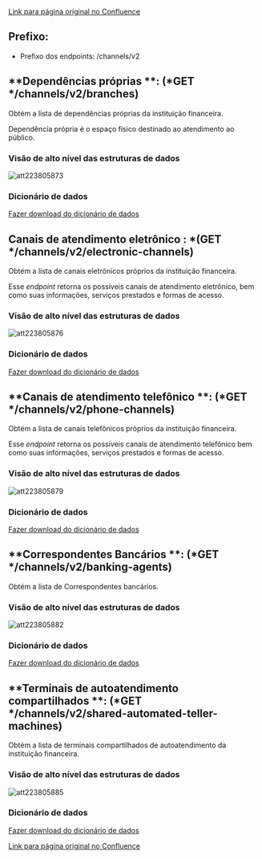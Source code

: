 [Link para página original no Confluence](https://openfinancebrasil.atlassian.net/wiki/spaces/OF/pages/223805853)

## **Prefixo:**

- Prefixo dos endpoints: /channels/v2

## **Dependências próprias **: (*GET */channels/v2/branches)

Obtém a lista de dependências próprias da instituição financeira.

Dependência própria é o espaço físico destinado ao atendimento ao público.

### Visão de alto nível das estruturas de dados
![att223805873](Informa%c3%a7%c3%b5es%20Gerais%20-%20Canais%20de%20Atendimento%20-%20v2.0.0-beta.1/attachments/TLD_Branches_v1-e38ebd74.png)
### Dicionário de dados

[Fazer download do dicionário de dados](https://openbanking-brasil.github.io/openapi/dictionary/getBranches_v2.csv)

## **Canais de atendimento eletrônico** : *(GET */channels/v2/electronic-channels)

Obtém a lista de canais eletrônicos próprios da instituição financeira.

Esse *endpoint* retorna os possíveis canais de atendimento eletrônico, bem como suas informações, serviços prestados e formas de acesso.

### Visão de alto nível das estruturas de dados
![att223805876](Informa%c3%a7%c3%b5es%20Gerais%20-%20Canais%20de%20Atendimento%20-%20v2.0.0-beta.1/attachments/TLD_ElectronicChannels_v1-e494dd91.png)
### Dicionário de dados

[Fazer download do dicionário de dados](https://openbanking-brasil.github.io/openapi/dictionary/getElectronicChannels_v2.csv)

## **Canais de atendimento telefônico **: (*GET */channels/v2/phone-channels)

Obtém a lista de canais telefônicos próprios da instituição financeira.

Esse *endpoint* retorna os possíveis canais de atendimento telefônico bem como suas informações, serviços prestados e formas de acesso.

### Visão de alto nível das estruturas de dados
![att223805879](Informa%c3%a7%c3%b5es%20Gerais%20-%20Canais%20de%20Atendimento%20-%20v2.0.0-beta.1/attachments/TLD_PhoneChannels_v1-c35539ed.png)
### Dicionário de dados

[Fazer download do dicionário de dados](https://openbanking-brasil.github.io/openapi/dictionary/getPhoneChannels_v2.csv)

## **Correspondentes Bancários **: (*GET */channels/v2/banking-agents)

Obtém a lista de Correspondentes bancários.

### Visão de alto nível das estruturas de dados
![att223805882](Informa%c3%a7%c3%b5es%20Gerais%20-%20Canais%20de%20Atendimento%20-%20v2.0.0-beta.1/attachments/TLD_Banking_Agents_v1-43e08403.png)
### Dicionário de dados

[Fazer download do dicionário de dados](https://openbanking-brasil.github.io/openapi/dictionary/getBankingAgents_v2.csv)

## **Terminais de autoatendimento compartilhados **: (*GET */channels/v2/shared-automated-teller-machines)

Obtém a lista de terminais compartilhados de autoatendimento da instituição financeira.

### Visão de alto nível das estruturas de dados
![att223805885](Informa%c3%a7%c3%b5es%20Gerais%20-%20Canais%20de%20Atendimento%20-%20v2.0.0-beta.1/attachments/TLD_Shared_Automated_Teller_Machines_v1-8ce1084b.png)
### Dicionário de dados

[Fazer download do dicionário de dados](https://openbanking-brasil.github.io/openapi/dictionary/getSharedAutomatedTellerMachines_v2.csv)

[Link para página original no Confluence](https://openfinancebrasil.atlassian.net/wiki/spaces/OF/pages/223805853)